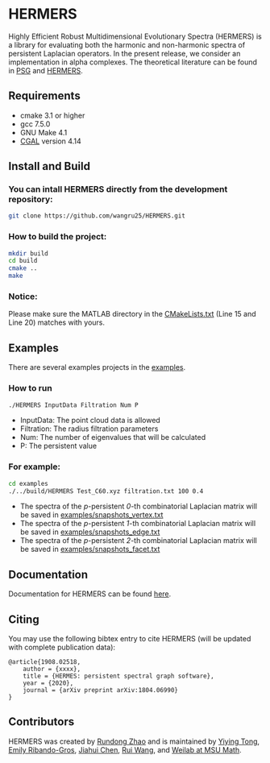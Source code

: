 

<!--
 * @Author: Rui Wang
 * @Date: 2020-12-10 11:06:29
 * @LastModifiedBy: Rui Wang
 * @LastEditTime: 2020-12-10 15:27:16
 * @Email: wangru25@msu.edu
 * @FilePath: /HERMERS/README.md
 * @Description: 
-->
# HERMERS

Highly Efficient Robust Multidimensional Evolutionary Spectra (HERMERS) is a library for evaluating both the harmonic and non-harmonic spectra of persistent Laplacian operators. In the present release, we consider an implementation in alpha complexes.  The theoretical literature can be found in [PSG](https://users.math.msu.edu/users/weig/paper/p243.pdf) and [HERMERS](xxx).

## Requirements
- cmake 3.1 or higher
- gcc 7.5.0
- GNU Make 4.1
- [CGAL](https://www.cgal.org/) version 4.14

## Install and Build
### You can intall HERMERS directly from the development repository:
```bash
git clone https://github.com/wangru25/HERMERS.git
```

### How to build the project:
```bash
mkdir build
cd build
cmake ..
make
```

### Notice:
Please make sure the MATLAB directory in the [CMakeLists.txt](https://github.com/wangru25/HERMERS/blob/main/CMakeLists.txt) (Line 15 and Line 20) matches with yours. 


## Examples
There are several examples projects in the [examples](https://github.com/wangru25/HERMERS/tree/main/examples).
### How to run
```bash
./HERMERS InputData Filtration Num P
```
- InputData: The point cloud data is allowed
- Filtration: The radius filtration parameters 
- Num: The number of eigenvalues that will be calculated
- P: The persistent value
### For example:
```bash
cd examples
./../build/HERMERS Test_C60.xyz filtration.txt 100 0.4
```
- The spectra of the *p*-persistent *0*-th combinatorial Laplacian matrix will be saved in [examples/snapshots_vertex.txt](https://github.com/wangru25/HERMERS/blob/main/examples/snapshots_vertex.txt)
- The spectra of the *p*-persistent *1*-th combinatorial Laplacian matrix will be saved in [examples/snapshots_edge.txt](https://github.com/wangru25/HERMERS/blob/main/examples/snapshots_edge.txt)
- The spectra of the *p*-persistent *2*-th combinatorial Laplacian matrix will be saved in [examples/snapshots_facet.txt](https://github.com/wangru25/HERMERS/blob/main/examples/snapshots_facet.txt)


## Documentation 

Documentation for HERMERS can be found [here](https://weilab.math.msu.edu/HERMERS/).

## Citing
You may use the following bibtex entry to cite HERMERS (will be updated with complete publication data):
```
@article{1908.02518,
	author = {xxxx},
	title = {HERMES: persistent spectral graph software},
	year = {2020},
	journal = {arXiv preprint arXiv:1804.06990}
}
```

## Contributors

HERMERS was created by [Rundong Zhao](https://github.com/rdzhao) and is maintained by [Yiying Tong](xxx), [Emily Ribando-Gros](xxx), [Jiahui Chen](https://github.com/Jiahuic), [Rui Wang](https://github.com/wangru25), and [Weilab at MSU Math](https://github.com/msuweilab).

